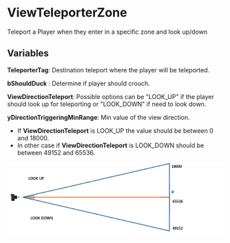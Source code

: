 # ViewTeleporterZone

Teleport a Player when they enter in a specific zone and look up/down 


## Variables ##
  
__TeleporterTag__: Destination teleport where the player will be teleported.  
  
__bShouldDuck__ : Determine if player should crouch.  
  
__ViewDirectionTeleport__: Possible options can be "LOOK_UP" if the player should look up for teleporting or "LOOK_DOWN" if need to look down.  
  
__yDirectionTriggeringMinRange__: Min value of the view direction.
* If __ViewDirectionTeleport__ is LOOK_UP the value should be between 0 and 18000. 
* In other case if __ViewDirectionTeleport__ is LOOK_DOWN should be between 49152 and 65536.  


![view rotation](https://github.com/BrutalBunny/ViewTeleporterZone/blob/main/unnamed2.png?raw?true)


